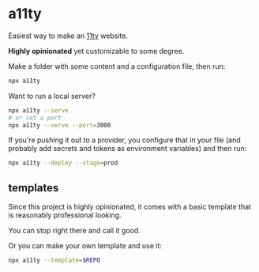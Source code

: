 # a11ty

Easiest way to make an [11ty](https://www.11ty.io/) website.

**Highly opinionated** yet customizable to some degree.

Make a folder with some content and a configuration file, then run:

```bash
npx a11ty
```

Want to run a local server?

```bash
npx a11ty --serve
# or set a port
npx a11ty --serve --port=3000
```

If you're pushing it out to a provider, you configure that in your file (and probably add secrets and tokens as environment variables) and then run:

```bash
npx a11ty --deploy --stage=prod
```

## templates

Since this project is highly opinionated, it comes with a basic template that is reasonably professional looking.

You can stop right there and call it good.

Or you can make your own template and use it:

```bash
npx a11ty --template=$REPO
```
